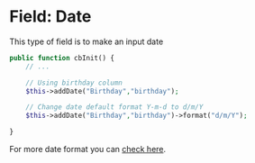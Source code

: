 # Field: Date
This type of field is to make an input date

```php
public function cbInit() {
    // ...

    // Using birthday column
    $this->addDate("Birthday","birthday");

    // Change date default format Y-m-d to d/m/Y
    $this->addDate("Birthday","birthday")->format("d/m/Y");

}
```
For more date format you can [check here](https://www.php.net/manual/en/function.date.php). 